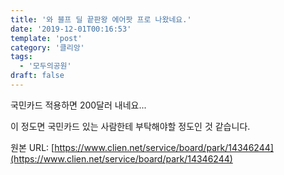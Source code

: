 ```yaml
---
title: '와 블프 딜 끝판왕 에어팟 프로 나왔네요.'
date: '2019-12-01T00:16:53'
template: 'post'
category: '클리앙'
tags: 
  - '모두의공원'
draft: false
---
```


국민카드 적용하면 200달러 내네요...

이 정도면 국민카드 있는 사람한테 부탁해야할 정도인 것 같습니다.

원본 URL: [https://www.clien.net/service/board/park/14346244](https://www.clien.net/service/board/park/14346244)